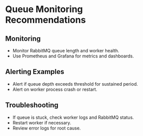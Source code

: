 # Queue Monitoring Recommendations

## Monitoring
- Monitor RabbitMQ queue length and worker health.
- Use Prometheus and Grafana for metrics and dashboards.

## Alerting Examples
- Alert if queue depth exceeds threshold for sustained period.
- Alert on worker process crash or restart.

## Troubleshooting
- If queue is stuck, check worker logs and RabbitMQ status.
- Restart worker if necessary.
- Review error logs for root cause.

